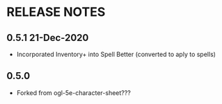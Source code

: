 # RELEASE NOTES
## 0.5.1 21-Dec-2020
- Incorporated Inventory+ into Spell Better (converted to aply to spells)
## 0.5.0 
- Forked from ogl-5e-character-sheet???

